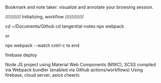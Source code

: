 Bookmark and note taker: visualize and annotate your browsing session.


////////// Initializing, workflow ////////////

cd ~/Documents/Github
cd tangential-notes
npx webpack

or

npx webpack --watch
cntrl-c to end

firebase deploy


Node JS project using Material Web Components (MWC), SCSS compiled via Webpack bundler (enabled via Github actions/workflows)
Using firebase, cloud server, axios cheerio 